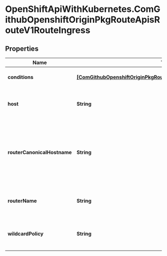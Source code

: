 # OpenShiftApiWithKubernetes.ComGithubOpenshiftOriginPkgRouteApisRouteV1RouteIngress

## Properties
Name | Type | Description | Notes
------------ | ------------- | ------------- | -------------
**conditions** | [**[ComGithubOpenshiftOriginPkgRouteApisRouteV1RouteIngressCondition]**](ComGithubOpenshiftOriginPkgRouteApisRouteV1RouteIngressCondition.md) | Conditions is the state of the route, may be empty. | [optional] 
**host** | **String** | Host is the host string under which the route is exposed; this value is required | [optional] 
**routerCanonicalHostname** | **String** | CanonicalHostname is the external host name for the router that can be used as a CNAME for the host requested for this route. This value is optional and may not be set in all cases. | [optional] 
**routerName** | **String** | Name is a name chosen by the router to identify itself; this value is required | [optional] 
**wildcardPolicy** | **String** | Wildcard policy is the wildcard policy that was allowed where this route is exposed. | [optional] 


